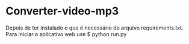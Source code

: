 # Converter-video-mp3
Depois de ter instalado o que é necessário do arquivo requirements.txt.
Para iniciar o aplicativo web use $ python run.py
